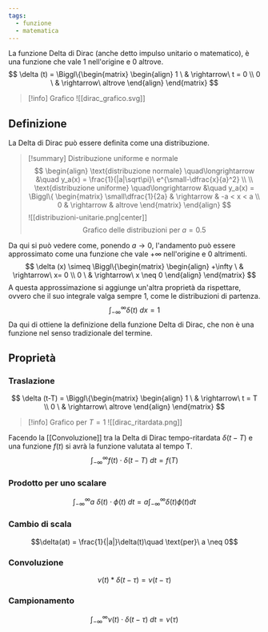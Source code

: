 ```yaml
---
tags:
  - funzione
  - matematica
---
```

La funzione Delta di Dirac (anche detto impulso unitario o matematico), è una funzione che vale 1 nell'origine e 0 altrove.
$$
\delta (t) = \Biggl\{\begin{matrix}
\begin{align}
1 \ & \rightarrow\ t = 0 \\
0 \ & \rightarrow\ altrove
\end{align}
\end{matrix}
$$

>[!info] Grafico 
>![[dirac_grafico.svg]]

## Definizione

La Delta di Dirac può essere definita come una distribuzione.

> [!summary] Distribuzione uniforme e normale
> $$
> \begin{align}
> \text{distribuzione normale} \quad\longrightarrow &\quad y_a(x) = \frac{1}{|a|\sqrt\pi}\ e^{\small-\dfrac{x}{a}^2} \\ \\
> \text{distribuzione uniforme} \quad\longrightarrow &\quad y_a(x) = \Biggl\{
> \begin{matrix}
> \small\dfrac{1}{2a} & \rightarrow & -a < x < a \\
> 0 & \rightarrow & altrove
> \end{matrix}
> \end{align}
> $$
> ![[distribuzioni-unitarie.png|center]]
$$\text{Grafico delle distribuzioni per } a=0.5$$

Da qui si può vedere come, ponendo $a \rightarrow 0$, l'andamento può essere approssimato come una funzione che vale $+\infty$ nell'origine e 0 altrimenti.
$$
\delta (x) \simeq \Biggl\{\begin{matrix}
\begin{align}
+\infty \ & \rightarrow\ x=  0 \\
0 \ & \rightarrow\ x \neq 0
\end{align}
\end{matrix}
$$
A questa approssimazione si aggiunge un'altra proprietà da rispettare, ovvero che il suo integrale valga sempre 1, come le distribuzioni di partenza. 
$$\int_{-\infty}^{\infty}{\delta(t)\ dx} = 1$$
Da qui di ottiene la definizione della funzione Delta di Dirac, che non è una funzione nel senso tradizionale del termine.
## Proprietà
### Traslazione
$$
\delta (t-T) = \Biggl\{\begin{matrix}
\begin{align}
1 \ & \rightarrow\ t = T \\
0 \ & \rightarrow\ altrove
\end{align}
\end{matrix}
$$
>[!info] Grafico per $T = 1$
![[dirac_ritardata.png]]

Facendo la [[Convoluzione]] tra la Delta di Dirac tempo-ritardata $\delta(t-T)$ e una funzione $f(t)$ si avrà la funzione valutata al tempo T.
$$\int_{-\infty}^{\infty}f(t)\cdot\delta(t-T)\ dt = f(T)$$
### Prodotto per uno scalare
$$\int_{-\infty}^{\infty}a\ \delta(t)\cdot\phi(t)\ dt = a\int_{-\infty}^{\infty}\delta(t)\phi(t)dt$$
### Cambio di scala
$$\delta(at) = \frac{1}{|a|}\delta(t)\quad \text{per}\ a \neq 0$$
### Convoluzione
$$\nu(t)*\delta(t-\tau) = \nu(t-\tau)$$
### Campionamento
$$\int_{-\infty}^{\infty}\nu(t)\cdot\delta(t-\tau)\ dt=\nu(\tau)$$
